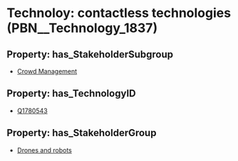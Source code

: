 # Technoloy: __contactless technologies__ (PBN__Technology_1837)

## Property: has_StakeholderSubgroup

* [Crowd Management](PBN__TechSubgroup_152)

## Property: has_TechnologyID

* [Q1780543](Q1780543)

## Property: has_StakeholderGroup

* [Drones and robots](PBN__TechGroup_17)

